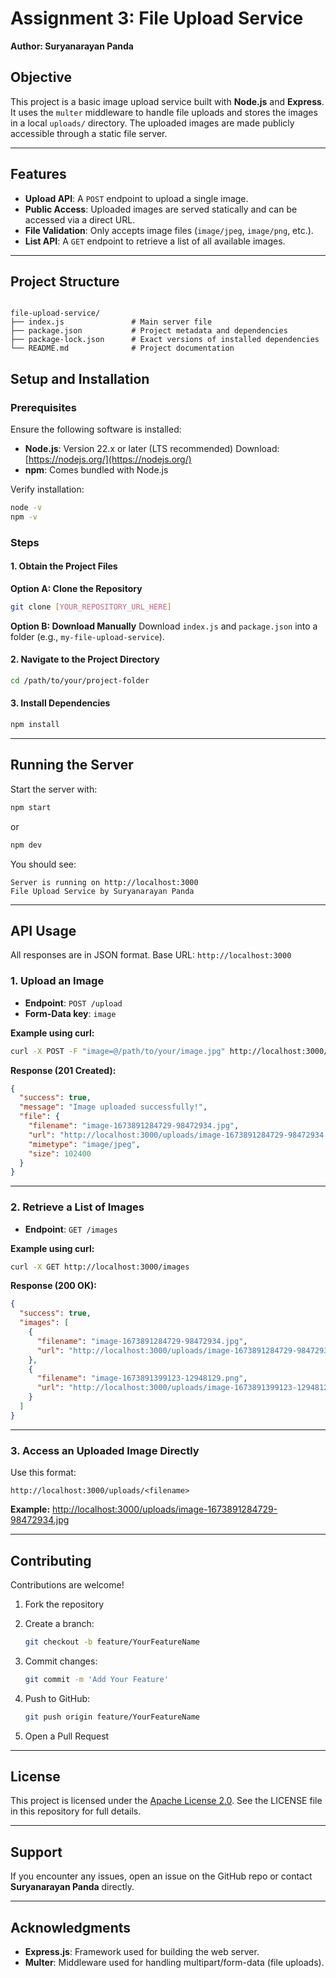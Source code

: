 # Assignment 3: File Upload Service  
**Author: Suryanarayan Panda**

## Objective  
This project is a basic image upload service built with **Node.js** and **Express**. It uses the `multer` middleware to handle file uploads and stores the images in a local `uploads/` directory. The uploaded images are made publicly accessible through a static file server.

---

## Features  
- **Upload API**: A `POST` endpoint to upload a single image.
- **Public Access**: Uploaded images are served statically and can be accessed via a direct URL. 
- **File Validation**: Only accepts image files (`image/jpeg`, `image/png`, etc.). 
- **List API**: A `GET` endpoint to retrieve a list of all available images.

---
## Project Structure

```

file-upload-service/
├── index.js               # Main server file
├── package.json           # Project metadata and dependencies
├── package-lock.json      # Exact versions of installed dependencies
└── README.md              # Project documentation

```

## Setup and Installation  

### Prerequisites  
Ensure the following software is installed:

- **Node.js**: Version 22.x or later (LTS recommended)
  Download: [https://nodejs.org/](https://nodejs.org/) 
- **npm**: Comes bundled with Node.js 

Verify installation:
```bash
node -v
npm -v
```

### Steps

#### 1. Obtain the Project Files

**Option A: Clone the Repository**

```bash
git clone [YOUR_REPOSITORY_URL_HERE]
```

**Option B: Download Manually**
Download `index.js` and `package.json` into a folder (e.g., `my-file-upload-service`).

#### 2. Navigate to the Project Directory

```bash
cd /path/to/your/project-folder
```

#### 3. Install Dependencies

```bash
npm install
```

---

## Running the Server

Start the server with:

```bash
npm start
```
or

```bash
npm dev
```

You should see:

```
Server is running on http://localhost:3000  
File Upload Service by Suryanarayan Panda
```

---

## API Usage

All responses are in JSON format. Base URL: `http://localhost:3000`

### 1. Upload an Image

* **Endpoint**: `POST /upload`
* **Form-Data key**: `image`

**Example using curl:**

```bash
curl -X POST -F "image=@/path/to/your/image.jpg" http://localhost:3000/upload
```

**Response (201 Created):**

```json
{
  "success": true,
  "message": "Image uploaded successfully!",
  "file": {
    "filename": "image-1673891284729-98472934.jpg",
    "url": "http://localhost:3000/uploads/image-1673891284729-98472934.jpg",
    "mimetype": "image/jpeg",
    "size": 102400
  }
}
```

---

### 2. Retrieve a List of Images

* **Endpoint**: `GET /images`

**Example using curl:**

```bash
curl -X GET http://localhost:3000/images
```

**Response (200 OK):**

```json
{
  "success": true,
  "images": [
    {
      "filename": "image-1673891284729-98472934.jpg",
      "url": "http://localhost:3000/uploads/image-1673891284729-98472934.jpg"
    },
    {
      "filename": "image-1673891399123-12948129.png",
      "url": "http://localhost:3000/uploads/image-1673891399123-12948129.png"
    }
  ]
}
```

---

### 3. Access an Uploaded Image Directly

Use this format:

```
http://localhost:3000/uploads/<filename>
```

**Example:**
[http://localhost:3000/uploads/image-1673891284729-98472934.jpg](http://localhost:3000/uploads/image-1673891284729-98472934.jpg)

---

## Contributing

Contributions are welcome!

1. Fork the repository
2. Create a branch:

   ```bash
   git checkout -b feature/YourFeatureName
   ```
3. Commit changes:

   ```bash
   git commit -m 'Add Your Feature'
   ```
4. Push to GitHub:

   ```bash
   git push origin feature/YourFeatureName
   ```
5. Open a Pull Request

---

## License

This project is licensed under the [Apache License 2.0](LICENSE). See the LICENSE file in this repository for full details.

---

## Support

If you encounter any issues, open an issue on the GitHub repo or contact **Suryanarayan Panda** directly.

---

## Acknowledgments

* **Express.js**: Framework used for building the web server.
* **Multer**: Middleware used for handling multipart/form-data (file uploads).
